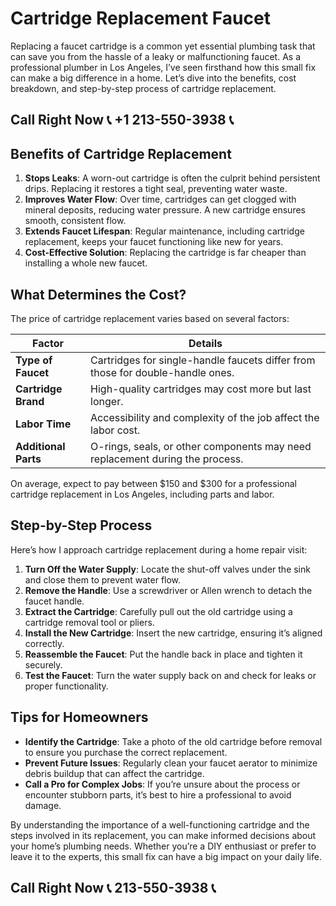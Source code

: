 # Cartridge Replacement Faucet  

Replacing a faucet cartridge is a common yet essential plumbing task that can save you from the hassle of a leaky or malfunctioning faucet. As a professional plumber in Los Angeles, I’ve seen firsthand how this small fix can make a big difference in a home. Let’s dive into the benefits, cost breakdown, and step-by-step process of cartridge replacement.  

## Call Right Now 📞 +1 213-550-3938 📞

## Benefits of Cartridge Replacement  

1. **Stops Leaks**: A worn-out cartridge is often the culprit behind persistent drips. Replacing it restores a tight seal, preventing water waste.  
2. **Improves Water Flow**: Over time, cartridges can get clogged with mineral deposits, reducing water pressure. A new cartridge ensures smooth, consistent flow.  
3. **Extends Faucet Lifespan**: Regular maintenance, including cartridge replacement, keeps your faucet functioning like new for years.  
4. **Cost-Effective Solution**: Replacing the cartridge is far cheaper than installing a whole new faucet.  

## What Determines the Cost?  

The price of cartridge replacement varies based on several factors:  

| **Factor**               | **Details**                                                                 |  
|--------------------------|-----------------------------------------------------------------------------|  
| **Type of Faucet**        | Cartridges for single-handle faucets differ from those for double-handle ones. |  
| **Cartridge Brand**       | High-quality cartridges may cost more but last longer.                      |  
| **Labor Time**            | Accessibility and complexity of the job affect the labor cost.              |  
| **Additional Parts**      | O-rings, seals, or other components may need replacement during the process. |  

On average, expect to pay between $150 and $300 for a professional cartridge replacement in Los Angeles, including parts and labor.  

## Step-by-Step Process  

Here’s how I approach cartridge replacement during a home repair visit:  

1. **Turn Off the Water Supply**: Locate the shut-off valves under the sink and close them to prevent water flow.  
2. **Remove the Handle**: Use a screwdriver or Allen wrench to detach the faucet handle.  
3. **Extract the Cartridge**: Carefully pull out the old cartridge using a cartridge removal tool or pliers.  
4. **Install the New Cartridge**: Insert the new cartridge, ensuring it’s aligned correctly.  
5. **Reassemble the Faucet**: Put the handle back in place and tighten it securely.  
6. **Test the Faucet**: Turn the water supply back on and check for leaks or proper functionality.  

## Tips for Homeowners  

- **Identify the Cartridge**: Take a photo of the old cartridge before removal to ensure you purchase the correct replacement.  
- **Prevent Future Issues**: Regularly clean your faucet aerator to minimize debris buildup that can affect the cartridge.  
- **Call a Pro for Complex Jobs**: If you’re unsure about the process or encounter stubborn parts, it’s best to hire a professional to avoid damage.  

By understanding the importance of a well-functioning cartridge and the steps involved in its replacement, you can make informed decisions about your home’s plumbing needs. Whether you’re a DIY enthusiast or prefer to leave it to the experts, this small fix can have a big impact on your daily life.
## Call Right Now 📞 213-550-3938 📞